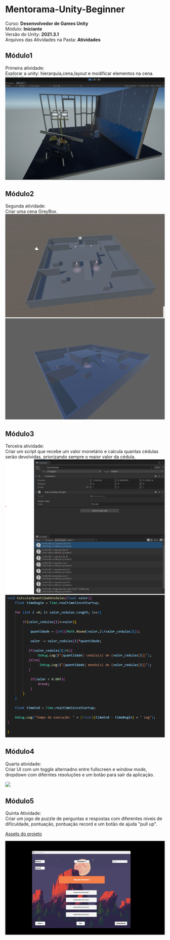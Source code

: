 # Mentorama-Unity-Beginner

Curso: **Desenvolvedor de Games Unity**<br/>
Módulo: **Iniciante**<br/>
Versão do Unity: **2021.3.1**<br/>
Arquivos das Atividades na Pasta: **Atividades**

## Módulo1

Primeira atividade:<br/>
Explorar a unity: hierarquia,cena,layout e modificar elementos na cena.
<img src ="./Atividades\Modulo1\atividade1gif.gif" alt="Atividade1Gif"/>

## Módulo2

Segunda atividade:<br/>
Criar uma cena GreyBox.
<img src="./Atividades/Modulo2/edit_mode.png"/>
<img src="./Atividades/Modulo2/playMode.png"/>

## Módulo3

Terceira atividade:</br>
Criar um script que recebe um valor monetário e calcula quantas cédulas serão devolvidas, priorizando sempre o maior valor da cédula.
<img src="./Atividades/Modulo3/calcularCedulas.png">
<img src="./Atividades/Modulo3/codigo.png"/>

## Módulo4

Quarta atividade:<br/>
Criar UI com um toggle alternadno entre fullscreen e window mode, dropdown com diferntes resoluções e um botão para sair da aplicação.

<img src="./Atividades/Modulo4/fullscreen.gif">

## Módulo5

Quinta Atividade:<br/>
Criar um jogo de puzzle de perguntas e respostas com diferentes níveis de dificuldade, pontuação, pontuação record e um botão de ajuda "pull up".


<a href="./Assets/Modulo5/">Assets do projeto</a>

<img src="./Atividades/Modulo5/puzzlegame.gif">